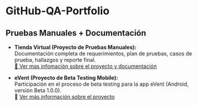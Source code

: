 # GitHub-QA-Portfolio

## Pruebas Manuales + Documentación  

- **Tienda Virtual (Proyecto de Pruebas Manuales):**  
  Documentación completa de requerimientos, plan de pruebas, casos de prueba, hallazgos y reporte final.  
[📑 Ver mas infomación sobre el proyecto y documentación](/docs/qa-pruebas-manuales-ecommerce.md)

- **eVent (Proyecto de Beta Testing Mobile):**  
  Participación en el proceso de beta testing para la app eVent (Android, versión Beta 1.0.0).  
 📁  [Ver más información sobre el proyecto](https://sugary-theater-f73.notion.site/Feedback-eVent-App-Beta-Testing-18f23ae68db581c0abcaf77f9b5ef458?source=copy_link)  
